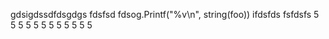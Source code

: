 gdsigdssdfdsgdgs
fdsfsd
	fdsog.Printf("%v\n", string(foo))
	ifdsfds
fsfdsfs
5
5
5
5
5
5
5
5
5
5
5
5
